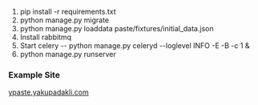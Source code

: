 1. pip install -r requirements.txt
2. python manage.py migrate
3. python manage.py loaddata paste/fixtures/initial_data.json
4. Install rabbitmq
5. Start celery -- python manage.py celeryd --loglevel INFO  -E -B -c 1 &
6. python manage.py runserver


### Example Site ###

[ypaste.yakupadakli.com](http://ypaste.yakupadakli.com/)